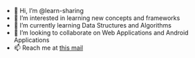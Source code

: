 - 👋 Hi, I’m @learn-sharing
- 👀 I’m interested in learning new concepts and frameworks
- 🌱 I’m currently learning Data Structures and Algorithms
- 💞️ I’m looking to collaborate on Web Applications and Android Applications
- 📫 Reach me at [this mail](mailto:deysourajeet@gmail.com)

<!---
learn-sharing/learn-sharing is a ✨ special ✨ repository because its `README.md` (this file) appears on your GitHub profile.
You can click the Preview link to take a look at your changes.
--->
